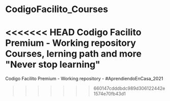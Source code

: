 # CodigoFacilito_Courses
<<<<<<< HEAD
Codigo Facilito Premium - Working repository
Courses, lerning path and more
"Never stop learning"
=======
Codigo Facilito Premium - Working repository - #AprendiendoEnCasa_2021
>>>>>>> 660147cdddbdc989d306122442e1574e70fb43d1
